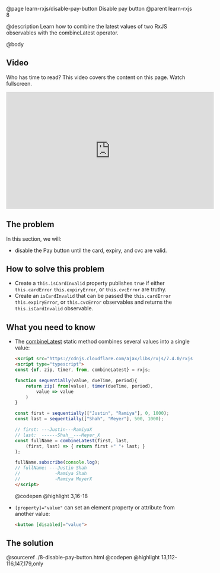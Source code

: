 @page learn-rxjs/disable-pay-button Disable pay button
@parent learn-rxjs 8

@description Learn how to combine the latest values of two
RxJS observables with the combineLatest operator.

@body


## Video

Who has time to read? This video covers the content on this page. Watch fullscreen.

<iframe width="560" height="315" src="https://www.youtube.com/embed/pjJPwtfDykk" frameborder="0" allow="accelerometer; autoplay; encrypted-media; gyroscope; picture-in-picture" allowfullscreen></iframe>

## The problem

In this section, we will:

- disable the Pay button until the card, expiry, and cvc are valid.

## How to solve this problem

- Create a `this.isCardInvalid` property publishes `true` if
  either `this.cardError` `this.expiryError`, or `this.cvcError` are truthy.
- Create an `isCardInvalid` that can be passed the
  `this.cardError` `this.expiryError`, or `this.cvcError` observables
  and returns the `this.isCardInvalid` observable.


## What you need to know

- The [combineLatest](https://rxjs.dev/api/index/function/combineLatest) static method combines several values into a single value:

  ```html
  <script src="https://cdnjs.cloudflare.com/ajax/libs/rxjs/7.4.0/rxjs.umd.min.js"></script>
  <script type="typescript">
  const {of, zip, timer, from, combineLatest} = rxjs;

  function sequentially(value, dueTime, period){
      return zip( from(value), timer(dueTime, period),
          value => value
      )
  }

  const first = sequentially(["Justin", "Ramiya"], 0, 1000);
  const last = sequentially(["Shah", "Meyer"], 500, 1000);

  // first: ---Justin---RamiyaX
  // last:  ------Shah__---Meyer_X
  const fullName = combineLatest(first, last,
      (first, last) => { return first +" "+ last; }
  );

  fullName.subscribe(console.log);
  // fullName: ---Justin Shah
  //             -Ramiya Shah
  //             -Ramiya MeyerX
  </script>
  ```
  @codepen
  @highlight 3,16-18

- `[property]="value"` can set an element property or attribute
  from another value:

  ```html
  <button [disabled]="value">
  ```

## The solution

@sourceref ./8-disable-pay-button.html
@codepen
@highlight 13,112-116,147,179,only
